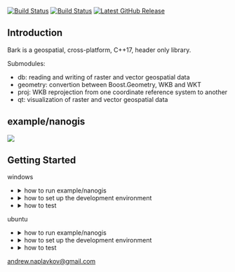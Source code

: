 [![Build Status](https://travis-ci.org/storm-ptr/bark.svg?branch=master)](https://travis-ci.org/storm-ptr/bark)
[![Build Status](https://ci.appveyor.com/api/projects/status/github/storm-ptr/bark?svg=true&branch=master)](https://ci.appveyor.com/project/storm-ptr/bark/branch/master)
[![Latest GitHub Release](https://img.shields.io/github/release/storm-ptr/bark.svg)](https://github.com/storm-ptr/bark/releases/latest)

## Introduction

Bark is a geospatial, cross-platform, C++17, header only library.

Submodules:
- db: reading and writing of raster and vector geospatial data
- geometry: convertion between Boost.Geometry, WKB and WKT
- proj: WKB reprojection from one coordinate reference system to another
- qt: visualization of raster and vector geospatial data

## example/nanogis

![](https://user-images.githubusercontent.com/3381451/38042411-f93918b8-32bc-11e8-8be0-433668c62d42.png)

## Getting Started

windows

* <details><summary>how to run example/nanogis</summary><p>

  download [nanogis.windows.zip](https://github.com/storm-ptr/bark/releases/latest) for windows 10, extract and run
  ```
  ./nanogis/vc_redist.x64.exe
  ./nanogis/nanogis.exe
  ```
  </p></details>
* <details><summary>how to set up the development environment</summary><p>

  - download OSGeo4W
  
    PowerShell
    ```
    mkdir C:\OSGeo4W64
    Invoke-WebRequest -Uri http://download.osgeo.org/osgeo4w/osgeo4w-setup-x86_64.exe -OutFile C:\OSGeo4W64\osgeo4w-setup-x86_64.exe
    C:\OSGeo4W64\osgeo4w-setup-x86_64.exe -q -k -r -A -s http://download.osgeo.org/osgeo4w/ -a x86_64 -P curl,gdal,libmysql,libmysql-devel,libpq,proj,spatialite,sqlite3 -R C:\OSGeo4W64
    ```

  - add environment variables
  
    GDAL_DATA
    ```
    C:\OSGeo4W64\share\gdal
    ```
    INCLUDE
    ```
    C:\OSGeo4W64\include
    C:\OSGeo4W64\include\libpq
    C:\OSGeo4W64\include\mysql
    ```
    LIB
    ```
    C:\OSGeo4W64\lib
    ```
    PATH
    ```
    C:\OSGeo4W64\bin
    ```

  - put [boost](https://www.boost.org/users/download/) headers to C:\OSGeo4W64\include\boost

  - download Catch2 library

    PowerShell
    ```
    Invoke-WebRequest -Uri https://raw.githubusercontent.com/catchorg/Catch2/v2.0.1/single_include/catch.hpp -OutFile C:\OSGeo4W64\include\catch.hpp
    ```

  - install [git](https://git-scm.com/downloads) and download bark library

    ```
    git clone --depth=1 https://github.com/storm-ptr/bark.git C:\OSGeo4W64\include\bark
    ```

  - install [Microsoft Visual C++](https://www.visualstudio.com/vs/cplusplus/) (Community)

  - install [Qt](https://www.qt.io/download) libraries and creator (Open Source)

  </p></details>
* <details><summary>how to test</summary><p>

  - start the [virtual machine](https://yadi.sk/d/sdEDsIjC3TkeM6) with databases

  - run in C:\OSGeo4W64\include\bark\test

    ```
    SET CXXFLAGS=/DBARK_TEST_DATABASE&& nmake -f ./makefile.windows test
    nmake -f ./makefile.windows clean
    ```
  </p></details>

ubuntu
* <details><summary>how to run example/nanogis</summary><p>

  download [debian package](https://github.com/storm-ptr/bark/releases/latest) for ubuntu 16.04 and run
  ```
  sudo add-apt-repository ppa:beineri/opt-qt-5.12.0-xenial
  sudo add-apt-repository ppa:ubuntu-toolchain-r/test
  sudo add-apt-repository ppa:ubuntugis/ppa
  sudo apt-get update
  sudo dpkg -i ./nanogis.ubuntu.1604.deb
  sudo apt-get -f install
  nanogis
  ```
  </p></details>
* <details><summary>how to set up the development environment</summary><p>
  
  - install odbc drivers

    ibm db2: download and extract

    [mssql](https://docs.microsoft.com/en-us/sql/connect/odbc/linux-mac/installing-the-microsoft-odbc-driver-for-sql-server)

    [mysql](https://dev.mysql.com/downloads/connector/odbc/)

    postgres: ```apt-get install odbc-postgresql```

  - check

    ```
    cat /etc/odbcinst.ini
  
    [ODBC Driver 17 for SQL Server]
    Description=Microsoft ODBC Driver 17 for SQL Server
    Driver=/opt/microsoft/msodbcsql17/lib64/libmsodbcsql-17.0.so.1.1
    UsageCount=1

    [IBM DATA SERVER DRIVER for ODBC]
    Description=IBM DATA SERVER DRIVER for ODBC - /home/dev/clidriver
    Driver=/home/dev/clidriver/lib/libdb2o.so.1
    UsageCount=1

    [MySQL ODBC 5.3 Unicode Driver]
    Description=MySQL ODBC 5.3 Unicode Driver - /home/dev/mysql-connector-odbc
    Driver=/home/dev/mysql-connector-odbc/lib/libmyodbc5w.so
    UsageCount=1

    [PostgreSQL ANSI]
    Description=PostgreSQL ODBC driver (ANSI version)
    Driver=psqlodbca.so
    Setup=libodbcpsqlS.so
    Debug=0
    CommLog=1
    UsageCount=1

    [PostgreSQL Unicode]
    Description=PostgreSQL ODBC driver (Unicode version)
    Driver=psqlodbcw.so
    Setup=libodbcpsqlS.so
    Debug=0
    CommLog=1
    UsageCount=1
    ```
  </p></details>
* <details><summary>how to test</summary><p>

  - start the [virtual machine](https://yadi.sk/d/sdEDsIjC3TkeM6) with databases

  - run

    ```
    make -f ./makefile.ubuntu test CXXFLAGS+=-DBARK_TEST_DATABASE
    make -f ./makefile.ubuntu clean
    ```
  </p></details>

andrew.naplavkov@gmail.com
